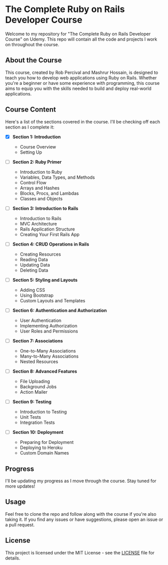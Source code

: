# The Complete Ruby on Rails Developer Course

Welcome to my repository for "The Complete Ruby on Rails Developer Course" on Udemy. This repo will contain all the code and projects I work on throughout the course.

## About the Course

This course, created by Rob Percival and Mashrur Hossain, is designed to teach you how to develop web applications using Ruby on Rails. Whether you're a beginner or have some experience with programming, this course aims to equip you with the skills needed to build and deploy real-world applications.

## Course Content

Here's a list of the sections covered in the course. I'll be checking off each section as I complete it:

- [x] **Section 1: Introduction**
  - Course Overview
  - Setting Up

- [ ] **Section 2: Ruby Primer**
  - Introduction to Ruby
  - Variables, Data Types, and Methods
  - Control Flow
  - Arrays and Hashes
  - Blocks, Procs, and Lambdas
  - Classes and Objects

- [ ] **Section 3: Introduction to Rails**
  - Introduction to Rails
  - MVC Architecture
  - Rails Application Structure
  - Creating Your First Rails App

- [ ] **Section 4: CRUD Operations in Rails**
  - Creating Resources
  - Reading Data
  - Updating Data
  - Deleting Data

- [ ] **Section 5: Styling and Layouts**
  - Adding CSS
  - Using Bootstrap
  - Custom Layouts and Templates

- [ ] **Section 6: Authentication and Authorization**
  - User Authentication
  - Implementing Authorization
  - User Roles and Permissions

- [ ] **Section 7: Associations**
  - One-to-Many Associations
  - Many-to-Many Associations
  - Nested Resources

- [ ] **Section 8: Advanced Features**
  - File Uploading
  - Background Jobs
  - Action Mailer

- [ ] **Section 9: Testing**
  - Introduction to Testing
  - Unit Tests
  - Integration Tests

- [ ] **Section 10: Deployment**
  - Preparing for Deployment
  - Deploying to Heroku
  - Custom Domain Names

## Progress

I'll be updating my progress as I move through the course. Stay tuned for more updates!

## Usage

Feel free to clone the repo and follow along with the course if you're also taking it. If you find any issues or have suggestions, please open an issue or a pull request.

## License

This project is licensed under the MIT License - see the [LICENSE](LICENSE) file for details.
